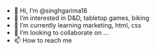 - 👋 Hi, I’m @singhgarima18
- 👀 I’m interested in D&D, tabletop games, biking
- 🌱 I’m currently learning marketing, html, css
- 💞️ I’m looking to collaborate on ...
- 📫 How to reach me 

<!---
singhgarima18/singhgarima18 is a ✨ special ✨ repository because its `README.md` (this file) appears on your GitHub profile.
You can click the Preview link to take a look at your changes.
--->
